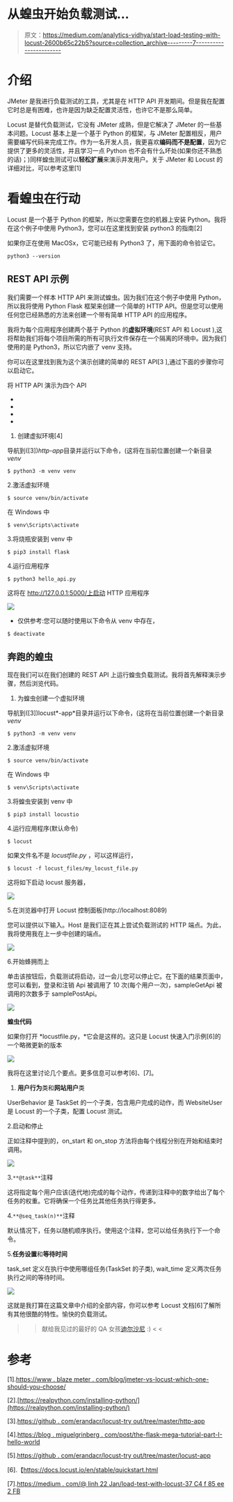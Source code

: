 # 从蝗虫开始负载测试…

> 原文：<https://medium.com/analytics-vidhya/start-load-testing-with-locust-2600b65c22b5?source=collection_archive---------7----------------------->

# 介绍

JMeter 是我进行负载测试的工具，尤其是在 HTTP API 开发期间。但是我在配置它时总是有困难，也许是因为缺乏配置灵活性，也许它不是那么简单。

Locust 是替代负载测试，它没有 JMeter 成熟，但是它解决了 JMeter 的一些基本问题。Locust 基本上是一个基于 Python 的框架，与 JMeter 配置相反，用户需要编写代码来完成工作。作为一名开发人员，我更喜欢**编码而不是配置**，因为它提供了更多的灵活性，并且学习一点 Python 也不会有什么坏处(如果你还不熟悉的话)；)同样蝗虫测试可以**轻松扩展**来演示并发用户。关于 JMeter 和 Locust 的详细对比，可以参考这里[1]

# 看蝗虫在行动

Locust 是一个基于 Python 的框架，所以您需要在您的机器上安装 Python。我将在这个例子中使用 Python3，您可以在这里找到安装 python3 的指南[2]

如果你正在使用 MacOSx，它可能已经有 Python3 了，用下面的命令验证它。

```
python3 --version
```

## REST API 示例

我们需要一个样本 HTTP API 来测试蝗虫。因为我们在这个例子中使用 Python，所以我将使用 Python Flask 框架来创建一个简单的 HTTP API。但是您可以使用任何您已经熟悉的方法来创建一个带有简单 HTTP API 的应用程序。

我将为每个应用程序创建两个基于 Python 的**虚拟环境**(REST API 和 Locust ),这将帮助我们将每个项目所需的所有可执行文件保存在一个隔离的环境中。因为我们使用的是 Python3，所以它内嵌了 venv 支持。

你可以在这里找到我为这个演示创建的简单的 REST API[3 ],通过下面的步骤你可以启动它。

将 HTTP API 演示为四个 API

*   [发布]:/登录
*   [发布]:/注销
*   [GET]: /sampleGetApi
*   [POST]: /samplePostApi

1.  创建虚拟环境[4]

导航到([3])*http-app*目录并运行以下命令，(这将在当前位置创建一个新目录 *venv*

```
$ python3 -m venv venv
```

2.激活虚拟环境

```
$ source venv/bin/activate
```

在 Windows 中

```
$ venv\Scripts\activate
```

3.将烧瓶安装到 venv 中

```
$ pip3 install flask
```

4.运行应用程序

```
$ python3 hello_api.py
```

这将在 http://127.0.0.1:5000/上启动 HTTP 应用程序

![](img/da5a0725e028ff66d4e6b86ae9716a0a.png)

*   仅供参考:您可以随时使用以下命令从 venv 中存在，

```
$ deactivate
```

## 奔跑的蝗虫

现在我们可以在我们创建的 REST API 上运行蝗虫负载测试。我将首先解释演示步骤，然后浏览代码。

1.  为蝗虫创建一个虚拟环境

导航到([3])locust*-app*目录并运行以下命令，(这将在当前位置创建一个新目录 *venv*

```
$ python3 -m venv venv
```

2.激活虚拟环境

```
$ source venv/bin/activate
```

在 Windows 中

```
$ venv\Scripts\activate
```

3.将蝗虫安装到 venv 中

```
$ pip3 install locustio
```

4.运行应用程序(默认命令)

```
$ locust
```

如果文件名不是 *locustfile.py* ，可以这样运行，

```
$ locust -f locust_files/my_locust_file.py
```

这将如下启动 locust 服务器，

![](img/191d574f990d06489a5895ce8aa4c7e4.png)

5.在浏览器中打开 Locust 控制面板(http://localhost:8089)

您可以提供以下输入。Host 是我们正在其上尝试负载测试的 HTTP 端点。为此，我将使用我在上一步中创建的端点。

![](img/aba40dbe1cb88c1e8e2e4c577de0b7f7.png)

6.开始蜂拥而上

单击该按钮后，负载测试将启动，过一会儿您可以停止它。在下面的结果页面中，您可以看到，登录和注销 Api 被调用了 10 次(每个用户一次)，sampleGetApi 被调用的次数多于 samplePostApi。

![](img/6d4df38acb184af90c7daec13419cae4.png)

**蝗虫代码**

如果你打开 *locustfile.py，*它会是这样的。这只是 Locust 快速入门示例[6]的一个略微更新的版本

![](img/f69656c2395df05ba6d73eb52d7e27ff.png)

我将在这里讨论几个要点。更多信息可以参考[6]、[7]。

1.  **用户行为**类和**网站用户**类

UserBehavior 是 TaskSet 的一个子类，包含用户完成的动作，而 WebsiteUser 是 Locust 的一个子类，配置 Locust 测试。

2.启动和停止

正如注释中提到的，on_start 和 on_stop 方法将由每个线程分别在开始和结束时调用。

![](img/6204c2ef6085c26842cf5da0b8af0bfa.png)

3.`**@task**`注释

这将指定每个用户应该(迭代地)完成的每个动作，传递到注释中的数字给出了每个任务的权重。它将确保一个任务比其他任务执行得更多。

4.`**@seq_task(n)**`注释

默认情况下，任务以随机顺序执行。使用这个注释，您可以给任务执行下一个命令。

5.**任务设置**和**等待时间**

task_set 定义在执行中使用哪组任务(TaskSet 的子类), wait_time 定义两次任务执行之间的等待时间。

![](img/efe2187f565c3f1c1dc7f6c6855b7c47.png)

这就是我打算在这篇文章中介绍的全部内容，你可以参考 Locust 文档[6]了解所有其他很酷的特性。愉快的负载测试。

>>献给我见过的最好的 QA 女孩[迪尔沙尼](https://medium.com/u/6ad23f43fbc0?source=post_page-----2600b65c22b5--------------------------------) :) < <

# 参考

[1].[https://www . blaze meter . com/blog/jmeter-vs-locust-which-one-should-you-choose/](https://www.blazemeter.com/blog/jmeter-vs-locust-which-one-should-you-choose/)

[2].[https://realpython.com/installing-python/](https://realpython.com/installing-python/)

[3].[https://github . com/erandacr/locust-try out/tree/master/http-app](https://github.com/erandacr/locust-tryout/tree/master/http-app)

[4].[https://blog . miguelgrinberg . com/post/the-flask-mega-tutorial-part-I-hello-world](https://blog.miguelgrinberg.com/post/the-flask-mega-tutorial-part-i-hello-world)

[5].[https://github . com/erandacr/locust-try out/tree/master/locust-app](https://github.com/erandacr/locust-tryout/tree/master/locust-app)

[6].【https://docs.locust.io/en/stable/quickstart.html 

[7].[https://medium . com/@ linh 22 Jan/load-test-with-locust-37 C4 f 85 ee 2 FB](/@linh22jan/load-test-with-locust-37c4f85ee2fb)